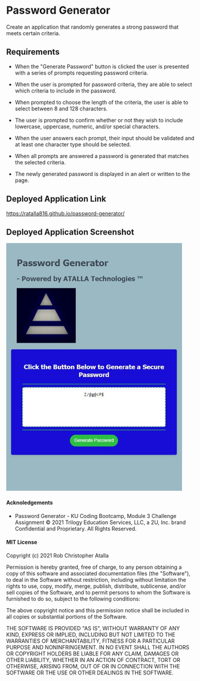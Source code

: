 # Password Generator

Create an application that randomly generates a strong password that meets certain criteria. 

## Requirements

* When the "Generate Password" button is clicked the user is presented with a series of prompts requesting password criteria. 

* When the user is prompted for password criteria, they are able to select which criteria to include in the password. 

* When prompted to choose the length of the criteria, the user is able to select between 8 and 128 characters. 

* The user is prompted to confirm whether or not they wish to include lowercase, uppercase, numeric, and/or special characters.

* When the user answers each prompt, their input should be validated and at least one character type should be selected. 

* When all prompts are answered a password is generated that matches the selected criteria.

* The newly generated password is displayed in an alert or written to the page. 

## Deployed Application Link

https://ratalla816.github.io/password-generator/

## Deployed Application Screenshot

![application screenshot](./assets/screenshot.JPG)

#### Acknoledgements

* Password Generator - KU Coding Bootcamp, Module 3 Challenge Assignment © 2021 Trilogy Education Services, LLC, a 2U, Inc. brand Confidential and Proprietary. All Rights Reserved.

#### MIT License

Copyright (c) 2021 Rob Christopher Atalla

Permission is hereby granted, free of charge, to any person obtaining a copy of this software and associated documentation files (the "Software"), to deal in the Software without restriction, including without limitation the rights to use, copy, modify, merge, publish, distribute, sublicense, and/or sell copies of the Software, and to permit persons to whom the Software is furnished to do so, subject to the following conditions:

The above copyright notice and this permission notice shall be included in all copies or substantial portions of the Software.

THE SOFTWARE IS PROVIDED "AS IS", WITHOUT WARRANTY OF ANY KIND, EXPRESS OR IMPLIED, INCLUDING BUT NOT LIMITED TO THE WARRANTIES OF MERCHANTABILITY, FITNESS FOR A PARTICULAR PURPOSE AND NONINFRINGEMENT. IN NO EVENT SHALL THE AUTHORS OR COPYRIGHT HOLDERS BE LIABLE FOR ANY CLAIM, DAMAGES OR OTHER LIABILITY, WHETHER IN AN ACTION OF CONTRACT, TORT OR OTHERWISE, ARISING FROM, OUT OF OR IN CONNECTION WITH THE SOFTWARE OR THE USE OR OTHER DEALINGS IN THE SOFTWARE.
